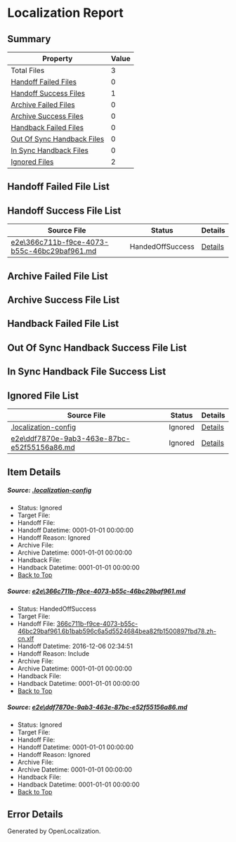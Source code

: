 # <a name='report-top'></a> Localization Report

## Summary
 Property | Value 
 -------- | ----- 
 Total Files | 3
[ Handoff Failed Files ](#handoff-failed-list)| 0
[ Handoff Success Files ](#handoff-success-list)| 1
[ Archive Failed Files ](#archive-failed-list)| 0
[ Archive Success Files ](#archive-success-list)| 0
[ Handback Failed Files ](#handback-failed-list)| 0
[ Out Of Sync Handback Files ](#outofsync-handback-success-list)| 0
[ In Sync Handback Files ](#insync-handback-success-list)| 0
[ Ignored Files ](#ignored-list)| 2

## <a name='handoff-failed-list'></a> Handoff Failed File List

## <a name='handoff-success-list'></a> Handoff Success File List
 Source File | Status | Details 
 ----------- | ------ | ------- 
 [e2e\366c711b-f9ce-4073-b55c-46bc29baf961.md](https://github.com/OpenLocalizationTestOrg/ol-test0/blob/8498f511c7b1ff15d5f20e425c27945d444c2e4f/e2e/366c711b-f9ce-4073-b55c-46bc29baf961.md) | HandedOffSuccess | [Details](#adbfb0a096bf770b0432d78c531557976f0c8e861)

## <a name='archive-failed-list'></a> Archive Failed File List

## <a name='archive-success-list'></a> Archive Success File List

## <a name='handback-failed-list'></a> Handback Failed File List

## <a name='outofsync-handback-success-list'></a> Out Of Sync Handback Success File List

## <a name='insync-handback-success-list'></a> In Sync Handback File Success List

## <a name='ignored-list'></a> Ignored File List
 Source File | Status | Details 
 ----------- | ------ | ------- 
 [.localization-config](https://github.com/OpenLocalizationTestOrg/ol-test0/blob/8498f511c7b1ff15d5f20e425c27945d444c2e4f/.localization-config) | Ignored | [Details](#cbb70efb0a7d25fd0b3d65f552de90532380fd3c0)
 [e2e\ddf7870e-9ab3-463e-87bc-e52f55156a86.md](https://github.com/OpenLocalizationTestOrg/ol-test0/blob/8498f511c7b1ff15d5f20e425c27945d444c2e4f/e2e/ddf7870e-9ab3-463e-87bc-e52f55156a86.md) | Ignored | [Details](#bbe89a8eb38c67b1d60d3dfffa09dcffa1a5b7572)

## Item Details
##### <a name='cbb70efb0a7d25fd0b3d65f552de90532380fd3c0'></a> Source: [.localization-config](https://github.com/OpenLocalizationTestOrg/ol-test0/blob/8498f511c7b1ff15d5f20e425c27945d444c2e4f/.localization-config)
* Status: Ignored
* Target File: 
* Handoff File: 
* Handoff Datetime: 0001-01-01 00:00:00
* Handoff Reason: Ignored
* Archive File: 
* Archive Datetime: 0001-01-01 00:00:00
* Handback File: 
* Handback Datetime: 0001-01-01 00:00:00
* [Back to Top](#report-top)

##### <a name='adbfb0a096bf770b0432d78c531557976f0c8e861'></a> Source: [e2e\366c711b-f9ce-4073-b55c-46bc29baf961.md](https://github.com/OpenLocalizationTestOrg/ol-test0/blob/8498f511c7b1ff15d5f20e425c27945d444c2e4f/e2e/366c711b-f9ce-4073-b55c-46bc29baf961.md)
* Status: HandedOffSuccess
* Target File: 
* Handoff File: [366c711b-f9ce-4073-b55c-46bc29baf961.6b1bab596c6a5d5524684bea82fb1500897fbd78.zh-cn.xlf](https://github.com/OpenLocalizationTestOrg/ol-test0-handoff/blob/defe039dc5bf51bea18e2bae2f6a6e6d98ac8b5b/ol-handoff/OpenLocalizationTestOrg/ol-test0-zhcn/shujia/mt/366c711b-f9ce-4073-b55c-46bc29baf961.6b1bab596c6a5d5524684bea82fb1500897fbd78.zh-cn.xlf)
* Handoff Datetime: 2016-12-06 02:34:51
* Handoff Reason: Include
* Archive File: 
* Archive Datetime: 0001-01-01 00:00:00
* Handback File: 
* Handback Datetime: 0001-01-01 00:00:00
* [Back to Top](#report-top)

##### <a name='bbe89a8eb38c67b1d60d3dfffa09dcffa1a5b7572'></a> Source: [e2e\ddf7870e-9ab3-463e-87bc-e52f55156a86.md](https://github.com/OpenLocalizationTestOrg/ol-test0/blob/8498f511c7b1ff15d5f20e425c27945d444c2e4f/e2e/ddf7870e-9ab3-463e-87bc-e52f55156a86.md)
* Status: Ignored
* Target File: 
* Handoff File: 
* Handoff Datetime: 0001-01-01 00:00:00
* Handoff Reason: Ignored
* Archive File: 
* Archive Datetime: 0001-01-01 00:00:00
* Handback File: 
* Handback Datetime: 0001-01-01 00:00:00
* [Back to Top](#report-top)


## Error Details

Generated by OpenLocalization.
